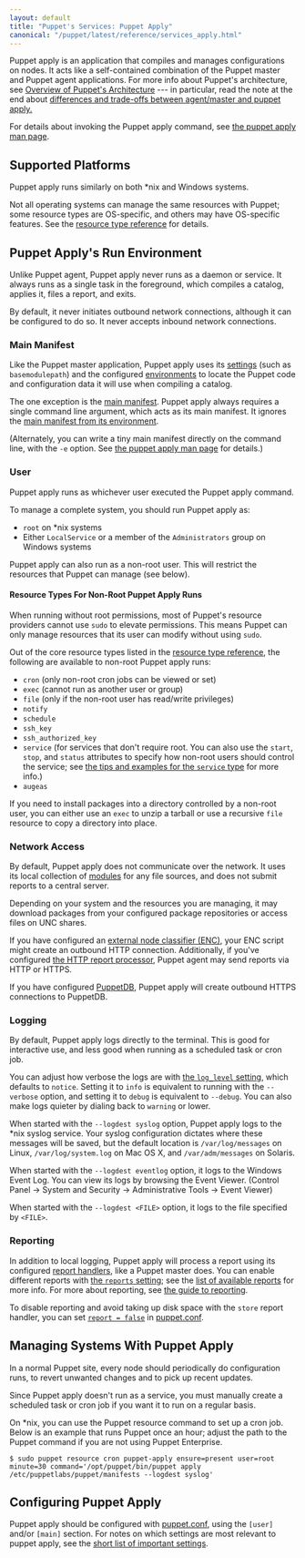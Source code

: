 ```yaml
---
layout: default
title: "Puppet's Services: Puppet Apply"
canonical: "/puppet/latest/reference/services_apply.html"
---
```



[man]: /references/3.8.latest/man/apply.html
[resource type reference]: /references/3.8.latest/type.html
[environments]: ./environments.html
[main manifest]: ./dirs_manifest.html
[manifest_setting]: /references/3.8.latest/configuration.html#manifest
[env_main_manifest]: ./environments.html#manifests-directory--main-manifest
[modules]: ./modules_fundamentals.html
[enc]: /guides/external_nodes.html
[http_report]: /references/3.8.latest/report.html#http
[puppetdb]: /puppetdb/latest
[report handlers]: /references/3.8.latest/report.html
[reports_setting]: /references/3.8.latest/configuration.html#reports
[reports_guide]: /guides/reporting.html
[puppet.conf]: ./config_file_main.html
[short_settings]: ./config_important_settings.html#settings-for-agents-all-nodes

Puppet apply is an application that compiles and manages configurations on nodes. It acts like a self-contained combination of the Puppet master and Puppet agent applications. For more info about Puppet's architecture, see [Overview of Puppet's Architecture](./architecture.html) --- in particular, read the note at the end about [differences and trade-offs between agent/master and puppet apply.](architecture.html#note-differences-between-agentmaster-and-puppet-apply)

For details about invoking the Puppet apply command, see [the puppet apply man page][man].

## Supported Platforms

Puppet apply runs similarly on both \*nix and Windows systems.

Not all operating systems can manage the same resources with Puppet; some resource types are OS-specific, and others may have OS-specific features. See the [resource type reference][] for details.

## Puppet Apply's Run Environment

Unlike Puppet agent, Puppet apply never runs as a daemon or service. It always runs as a single task in the foreground, which compiles a catalog, applies it, files a report, and exits.

By default, it never initiates outbound network connections, although it can be configured to do so. It never accepts inbound network connections.

### Main Manifest

Like the Puppet master application, Puppet apply uses its [settings][short_settings] (such as `basemodulepath`) and the configured [environments][] to locate the Puppet code and configuration data it will use when compiling a catalog.

The one exception is the [main manifest][]. Puppet apply always requires a single command line argument, which acts as its main manifest. It ignores the [main manifest from its environment][env_main_manifest].

(Alternately, you can write a tiny main manifest directly on the command line, with the `-e` option. See [the puppet apply man page][man] for details.)

### User

Puppet apply runs as whichever user executed the Puppet apply command.

To manage a complete system, you should run Puppet apply as:

* `root` on \*nix systems
* Either `LocalService` or a member of the `Administrators` group on Windows systems

Puppet apply can also run as a non-root user. This will restrict the resources that Puppet can manage (see below).

#### Resource Types For Non-Root Puppet Apply Runs

When running without root permissions, most of Puppet's resource providers cannot use `sudo` to elevate permissions. This means Puppet can only manage resources that its user can modify without using `sudo`.

Out of the core resource types listed in the [resource type reference][], the following are available to non-root Puppet apply runs:

* `cron` (only non-root cron jobs can be viewed or set)
* `exec` (cannot run as another user or group)
* `file` (only if the non-root user has read/write privileges)
* `notify`
* `schedule`
* `ssh_key`
* `ssh_authorized_key`
* `service` (for services that don't require root. You can also use the `start`, `stop`, and `status` attributes to specify how non-root users should control the service; see [the tips and examples for the `service` type](./resources_service.html) for more info.)
* `augeas`

If you need to install packages into a directory controlled by a non-root user, you can either use an `exec` to unzip a tarball or use a recursive `file` resource to copy a directory into place.

### Network Access

By default, Puppet apply does not communicate over the network. It uses its local collection of [modules][] for any file sources, and does not submit reports to a central server.

Depending on your system and the resources you are managing, it may download packages from your configured package repositories or access files on UNC shares.

If you have configured an [external node classifier (ENC)][enc], your ENC script might create an outbound HTTP connection. Additionally, if you've configured [the HTTP report processor][http_report], Puppet agent may send reports via HTTP or HTTPS.

If you have configured [PuppetDB][], Puppet apply will create outbound HTTPS connections to PuppetDB.

### Logging

By default, Puppet apply logs directly to the terminal. This is good for interactive use, and less good when running as a scheduled task or cron job.

You can adjust how verbose the logs are with [the `log_level` setting](/references/4.1.latest/configuration.html#loglevel), which defaults to `notice`. Setting it to `info` is equivalent to running with the `--verbose` option, and setting it to `debug` is equivalent to `--debug`. You can also make logs quieter by dialing back to `warning` or lower.

When started with the `--logdest syslog` option, Puppet apply logs to the \*nix syslog service. Your syslog configuration dictates where these messages will be saved, but the default location is `/var/log/messages` on Linux, `/var/log/system.log` on Mac OS X, and `/var/adm/messages` on Solaris.

When started with the `--logdest eventlog` option, it logs to the Windows Event Log. You can view its logs by browsing the Event Viewer. (Control Panel → System and Security → Administrative Tools → Event Viewer)

When started with the `--logdest <FILE>` option, it logs to the file specified by `<FILE>`.

### Reporting

In addition to local logging, Puppet apply will process a report using its configured [report handlers][], like a Puppet master does. You can enable different reports with [the `reports` setting][reports_setting]; see the [list of available reports][report handlers] for more info. For more about reporting, see [the guide to reporting][reports_guide].

To disable reporting and avoid taking up disk space with the `store` report handler, you can set [`report = false`](/references/3.8.latest/configuration.html#report) in [puppet.conf][].


## Managing Systems With Puppet Apply

In a normal Puppet site, every node should periodically do configuration runs, to revert unwanted changes and to pick up recent updates.

Since Puppet apply doesn't run as a service, you must manually create a scheduled task or cron job if you want it to run on a regular basis.

On \*nix, you can use the Puppet resource command to set up a cron job. Below is an example that runs Puppet once an hour; adjust the path to the Puppet command if you are not using Puppet Enterprise.

    $ sudo puppet resource cron puppet-apply ensure=present user=root minute=30 command='/opt/puppet/bin/puppet apply /etc/puppetlabs/puppet/manifests --logdest syslog'

## Configuring Puppet Apply

Puppet apply should be configured with [puppet.conf][], using the `[user]` and/or `[main]` section. For notes on which settings are most relevant to puppet apply, see the [short list of important settings][short_settings].
